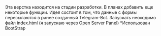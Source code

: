 Эта верстка находится на стадии разработки. В планах добавить еще некоторые функции. Идея состоит в том, что данные с формы пересылаются в ранее созданный Telegram-Bot.
Запускать неоходимо файл index.html (я запускаю через Open Server Panel)
*Использован BootStrap
